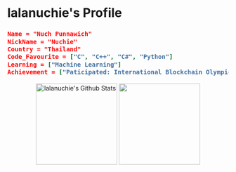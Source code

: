 <h1> lalanuchie's Profile </h1>


 <h3>
  
 ```json
Name = "Nuch Punnawich"
NickName = "Nuchie"
Country = "Thailand"
Code_Favourite = ["C", "C++", "C#", "Python"]
Learning = ["Machine Learning"]
Achievement = ["Paticipated: International Blockchain Olympic 2020"]
 ```
  
 </h3>
 
<p align = "center">
 
 <img align = "center" height="185" src="https://github-readme-stats.vercel.app/api?username=komert-mario&theme=algolia&include_all_commits=true&count_private=true&show_icons=true" alt="lalanuchie's Github Stats">
 <img align = "center" height="185" src="https://github-readme-stats.vercel.app/api/top-langs/?username=komert-mario&theme=algolia&include_all_commits=true&count_private=true&show_icons=true&langs_count=5"/> <br/>
</p>
